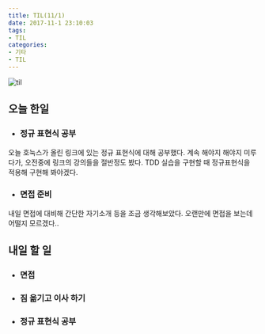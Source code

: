 ```yaml
---
title: TIL(11/1)
date: 2017-11-1 23:10:03
tags:
- TIL
categories:
- 기타
- TIL
---
```


![til](/images/til/til.jpg)

## 오늘 한일

- ### 정규 표현식 공부

오늘 호눅스가 올린 링크에 있는 정규 표현식에 대해 공부했다. 계속 해야지 해야지 미루다가, 오전중에 링크의 강의들을 절반정도 봤다.  TDD 실습을 구현할 때 정규표현식을 적용해 구현해 봐야겠다.

- ### 면접 준비

내일 면접에 대비해 간단한 자기소개 등을 조금 생각해보았다. 오랜만에 면접을 보는데 어떨지 모르겠다..



## 내일 할 일

- ### 면접

- ### 짐 옮기고 이사 하기

- ### 정규 표현식 공부

  ​